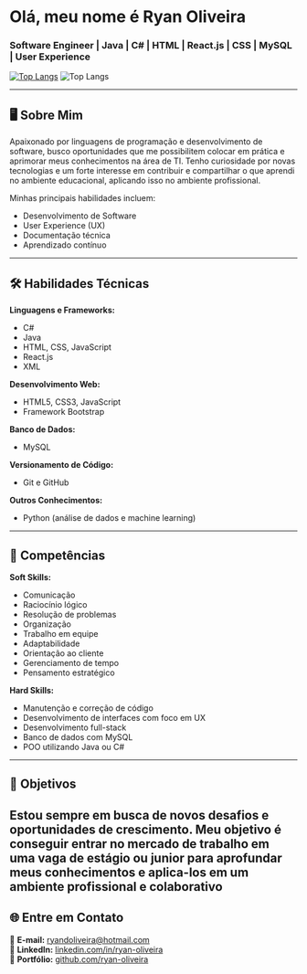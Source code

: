 # Olá, meu nome é Ryan Oliveira
### Software Engineer | Java | C# | HTML | React.js | CSS | MySQL | User Experience  


[![Top Langs](https://github-readme-stats.vercel.app/api/top-langs/?username=ryandoliveira&layout=pie)](https://github.com/anuraghazra/github-readme-stats)
![Top Langs](https://github-readme-stats.vercel.app/api/top-langs/?username=ryandoliveira&hide_progress=true)



<div>
 
 <link rel="stylesheet" type='text/css' href="https://cdn.jsdelivr.net/gh/devicons/devicon@latest/devicon.min.css" />
          
  </div>


 
          

---

## 🖥️ Sobre Mim  
Apaixonado por linguagens de programação e desenvolvimento de software, busco oportunidades que me possibilitem colocar em prática e aprimorar meus conhecimentos na área de TI. Tenho curiosidade por novas tecnologias e um forte interesse em contribuir e compartilhar o que aprendi no ambiente educacional, aplicando isso no ambiente profissional.  

Minhas principais habilidades incluem:  
- Desenvolvimento de Software  
- User Experience (UX)  
- Documentação técnica  
- Aprendizado contínuo  

---

## 🛠️ Habilidades Técnicas  

**Linguagens e Frameworks:**  
- C#  
- Java  
- HTML, CSS, JavaScript  
- React.js  
- XML  

**Desenvolvimento Web:**  
- HTML5, CSS3, JavaScript  
- Framework Bootstrap  

**Banco de Dados:**  
- MySQL  

**Versionamento de Código:**  
- Git e GitHub  

**Outros Conhecimentos:**  
- Python (análise de dados e machine learning)  

---

## 🧠 Competências  

**Soft Skills:**  
- Comunicação  
- Raciocínio lógico  
- Resolução de problemas  
- Organização  
- Trabalho em equipe  
- Adaptabilidade  
- Orientação ao cliente  
- Gerenciamento de tempo  
- Pensamento estratégico  

**Hard Skills:**  
- Manutenção e correção de código  
- Desenvolvimento de interfaces com foco em UX  
- Desenvolvimento full-stack  
- Banco de dados com MySQL
- POO utilizando Java ou C#

---

## 🚀 Objetivos  
Estou sempre em busca de novos desafios e oportunidades de crescimento. Meu objetivo é conseguir entrar no mercado de trabalho em uma vaga de estágio ou junior para aprofundar meus conhecimentos e aplica-los em um ambiente profissional e colaborativo
---

## 🌐 Entre em Contato  
📧 **E-mail:** ryandoliveira@hotmail.com  
💼 **LinkedIn:** [linkedin.com/in/ryan-oliveira](https://www.linkedin.com/in/ryan-oliveira-2b54092a1/)  
📂 **Portfólio:** [github.com/ryan-oliveira](https://meu-portfolio1-2025.vercel.app/)  
